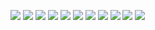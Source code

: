 ![](https://media.tenor.com/zgjSovkHEJoAAAAM/luffy-luffy-gear-5.gif)
![](https://media.tenor.com/cOhgxKZrGqQAAAAM/zoro-one-piece.gif)
![](https://media.tenor.com/q1XJU0nG-JYAAAAM/sanji.gif)
![](https://media.tenor.com/PctOsJQDTfAAAAAM/usopp.gif)
![](https://media.tenor.com/qs3mLbYd3T0AAAAM/one-piece-white-beard.gif)
![](https://media.tenor.com/FCpRj8qaZXoAAAAM/barba-negra-oscuridad.gif)
![](https://media.tenor.com/vYCm0PcP0HEAAAAM/ace.gif)
![](https://media.tenor.com/M5rWLxu-jOUAAAAM/katakuri-whole.gif)
![](https://media.tenor.com/EmlfXr2fcuQAAAAM/law-imba.gif)
![](https://media.tenor.com/1k2KfUYN6aIAAAAM/one-piece-tony-tony-chopper.gif)
![](https://media.tenor.com/iHjH3hAfB2QAAAAM/one-piece-wano-country-arc.gif)
